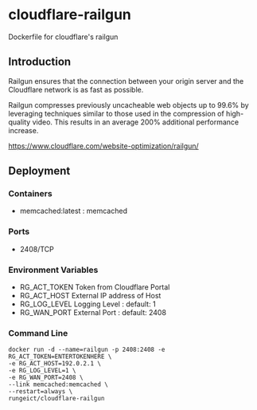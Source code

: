 # cloudflare-railgun
Dockerfile for cloudflare's railgun

## Introduction
Railgun ensures that the connection between your origin server and the Cloudflare network is as fast as possible.

Railgun compresses previously uncacheable web objects up to 99.6% by leveraging techniques similar to those used in the compression of high-quality video. This results in an average 200% additional performance increase.

https://www.cloudflare.com/website-optimization/railgun/

## Deployment

### Containers
 - memcached:latest : memcached

### Ports
 - 2408/TCP

### Environment Variables
 - RG_ACT_TOKEN   Token from Cloudflare Portal
 - RG_ACT_HOST    External IP address of Host
 - RG_LOG_LEVEL   Logging Level : default: 1
 - RG_WAN_PORT    External Port : default: 2408
 
### Command Line
 ``` 
 docker run -d --name=railgun -p 2408:2408 -e RG_ACT_TOKEN=ENTERTOKENHERE \
 -e RG_ACT_HOST=192.0.2.1 \
 -e RG_LOG_LEVEL=1 \
 -e RG_WAN_PORT=2408 \
 --link memcached:memcached \
 --restart=always \
 rungeict/cloudflare-railgun
 ```
